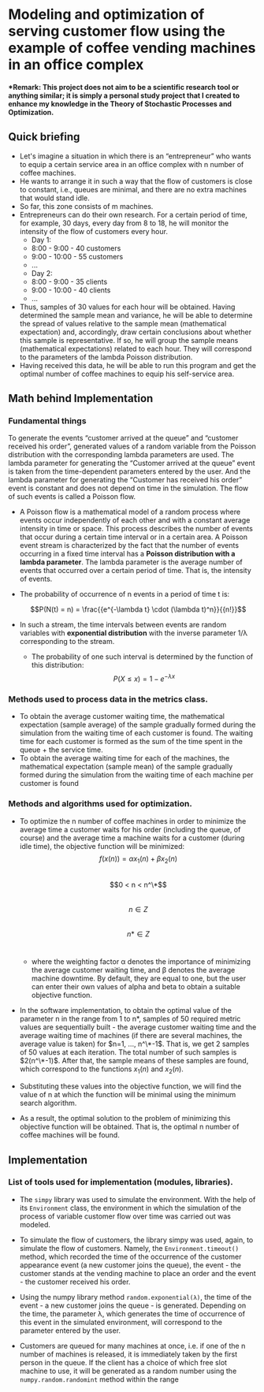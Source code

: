 # Modeling and optimization of serving customer flow using the example of coffee vending machines in an office complex

#### *Remark: This project does not aim to be a scientific research tool or anything similar; it is simply a personal study project that I created to enhance my knowledge in the Theory of Stochastic Processes and Optimization.

## Quick briefing
- Let's imagine a situation in which there is an “entrepreneur” who wants to equip a certain service area in an office complex with n number of coffee machines.
- He wants to arrange it in such a way that the flow of customers is close to constant, i.e., queues are minimal, and there are no extra machines that would stand idle.
- So far, this zone consists of m machines.
- Entrepreneurs can do their own research. For a certain period of time, for example, 30 days, every day from 8 to 18, he will monitor the intensity of the flow of customers every hour.
    - Day 1:
    - 8:00 - 9:00 - 40 customers
    - 9:00 - 10:00 - 55 customers
    - ...
    - Day 2:
    - 8:00 - 9:00 - 35 clients
    - 9:00 - 10:00 - 40 clients
    - ...
- Thus, samples of 30 values for each hour will be obtained. Having determined the sample mean and variance, he will be able to determine the spread of values relative to the sample mean (mathematical expectation) and, accordingly, draw certain conclusions about whether this sample is representative. If so, he will group the sample means (mathematical expectations) related to each hour. They will correspond to the parameters of the lambda Poisson distribution.
- Having received this data, he will be able to run this program and get the optimal number of coffee machines to equip his self-service area.

## Math behind Implementation


### Fundamental things
To generate the events “customer arrived at the queue” and “customer received his order”, generated values of a random variable from the Poisson distribution with the corresponding lambda parameters are used. The lambda parameter for generating the “Customer arrived at the queue” event is taken from the time-dependent parameters entered by the user. And the lambda parameter for generating the “Customer has received his order” event is constant and does not depend on time in the simulation. The flow of such events is called a Poisson flow.

- A Poisson flow is a mathematical model of a random process where events occur independently of each other and with a constant average intensity in time or space. This process describes the number of events that occur during a certain time interval or in a certain area. A Poisson event stream is characterized by the fact that the number of events occurring in a fixed time interval has a **Poisson distribution with a lambda parameter**. The lambda parameter is the average number of events that occurred over a certain period of time. That is, the intensity of events.
- The probability of occurrence of n events in a period of time t is:

    $$P(N(t) = n) = \frac{{e^{-\lambda t} \cdot (\lambda t)^n}}{{n!}}$$


- In such a stream, the time intervals between events are random variables with **exponential distribution** with the inverse parameter 1/λ corresponding to the stream.
    - The probability of one such interval is determined by the function of this distribution: <br/>
    $$P(X \leq x) = 1 - e^{-\lambda x}$$

    

### Methods used to process data in the metrics class.
- To obtain the average customer waiting time, the mathematical expectation (sample average) of the sample gradually formed during the simulation from the waiting time of each customer is found. The waiting time for each customer is formed as the sum of the time spent in the queue + the service time.
- To obtain the average waiting time for each of the machines, the mathematical expectation (sample mean) of the sample gradually formed during the simulation from the waiting time of each machine per customer is found

### Methods and algorithms used for optimization.

- To optimize the n number of coffee machines in order to minimize the average time a customer waits for his order (including the queue, of course) and the average time a machine waits for a customer (during idle time), the objective function will be minimized: <br/>
    $$f(x(n))=αx_1(n) +βx_2(n)$$ </br>
    $$0 < n < n^\*$$ </br>
    $$n ∈ Z$$ </br>
    $$n* ∈ Z$$ </br>
    - where the weighting factor α denotes the importance of minimizing the average customer waiting time, and β denotes the average machine downtime. By default, they are equal to one, but the user can enter their own values of alpha and beta to obtain a suitable objective function.

- In the software implementation, to obtain the optimal value of the parameter n in the range from 1 to n\*, samples of 50 required metric values are sequentially built - the average customer waiting time and the average waiting time of machines (if there are several machines, the average value is taken) for $n=1, ..., n^\*-1$. That is, we get 2 samples of 50 values at each iteration. The total number of such samples is $2(n^\*-1)$. After that, the sample means of these samples are found, which correspond to the functions $x_1(n)$ and $x_2(n)$.
  
- Substituting these values into the objective function, we will find the value of n at which the function will be minimal using the minimum search algorithm.
  
- As a result, the optimal solution to the problem of minimizing this objective function will be obtained. That is, the optimal n number of coffee machines will be found.


## Implementation

### List of tools used for implementation (modules, libraries).

  
- The `simpy` library was used to simulate the environment. With the help of its `Environment` class, the environment in which the simulation of the process of variable customer flow over time was carried out was modeled.
  
- To simulate the flow of customers, the library simpy was used, again, to simulate the flow of customers. Namely, the `Environment.timeout()` method, which recorded the time of the occurrence of the customer appearance event (a new customer joins the queue), the event - the customer stands at the vending machine to place an order and the event - the customer received his order.
  
- Using the numpy library method `random.exponential(λ)`, the time of the event - a new customer joins the queue - is generated. Depending on the time, the parameter λ, which generates the time of occurrence of this event in the simulated environment, will correspond to the parameter entered by the user.
  
- Customers are queued for many machines at once, i.e. if one of the n number of machines is released, it is immediately taken by the first person in the queue. If the client has a choice of which free slot machine to use, it will be generated as a random number using the `numpy.random.randomint` method within the range 

